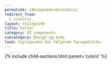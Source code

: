 ```yaml
---
permalink: /designandcode/colors/
redirect_from:
  - /colors/
layout: styleguide
title: Farver
category: UI components
subcategory: Design og kode
lead: Styleguiden har følgende farvepalette.
---
```


{% include child-sections.html parent='colors' %}
